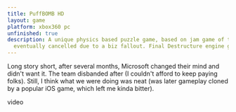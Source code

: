 ```yaml
---
title: PuffBOMB HD
layout: game
platform: xbox360 pc
unfinished: true
description: A unique physics based puzzle game, based on jam game of the same name,
  eventually cancelled due to a biz fallout. Final Destructure engine game
---
```


Long story short, after several months, Microsoft changed their mind and didn't want it. The team disbanded after (I couldn't afford to keep paying folks). Still, I think what we were doing was neat (was later gameplay cloned by a popular iOS game, which left me kinda bitter).

video